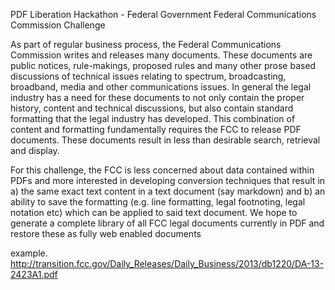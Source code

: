 PDF Liberation Hackathon - Federal Government Federal Communications Commission Challenge

As part of regular business process, the Federal Communications Commission writes and releases many documents.  These documents are public notices, rule-makings, proposed rules and many other prose based discussions of technical issues relating to spectrum, broadcasting, broadband, media and other communications issues.  In general the legal industry has a need for these documents to not only contain the proper history, content and technical discussions, but also contain standard formatting that the legal industry has developed.  This combination of content and formatting fundamentally requires the FCC to release PDF documents.  These documents result in less than desirable search, retrieval and display.

For this challenge, the FCC is less concerned about data contained within PDFs and more interested in developing conversion techniques that result in a) the same exact text content in a text document (say markdown) and b) an ability to save the formatting (e.g. line formatting, legal footnoting, legal notation etc) which can be applied to said text document.  We hope to generate a complete library of all FCC legal documents currently in PDF and restore these as fully web enabled documents

example.
http://transition.fcc.gov/Daily_Releases/Daily_Business/2013/db1220/DA-13-2423A1.pdf
